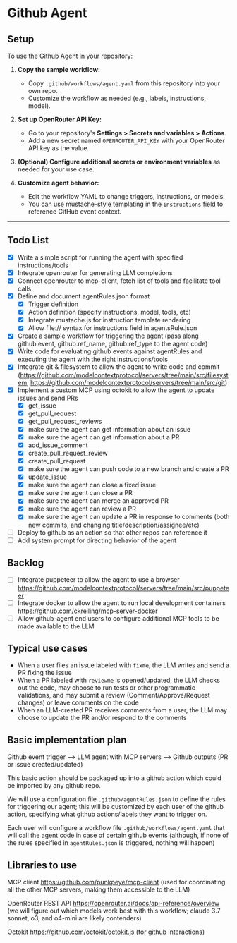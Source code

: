 # Github Agent

## Setup

To use the Github Agent in your repository:

1. **Copy the sample workflow:**
   - Copy `.github/workflows/agent.yaml` from this repository into your own repo.
   - Customize the workflow as needed (e.g., labels, instructions, model).

2. **Set up OpenRouter API Key:**
   - Go to your repository's **Settings > Secrets and variables > Actions**.
   - Add a new secret named `OPENROUTER_API_KEY` with your OpenRouter API key as the value.

3. **(Optional) Configure additional secrets or environment variables** as needed for your use case.

4. **Customize agent behavior:**
   - Edit the workflow YAML to change triggers, instructions, or models.
   - You can use mustache-style templating in the `instructions` field to reference GitHub event context.

---

## Todo List

- [x] Write a simple script for running the agent with specified instructions/tools
- [x] Integrate openrouter for generating LLM completions
- [x] Connect openrouter to mcp-client, fetch list of tools and facilitate tool calls
- [x] Define and document agentRules.json format
  - [x] Trigger definition
  - [x] Action definition (specify instructions, model, tools, etc)
  - [x] Integrate mustache.js for instruction template rendering
  - [x] Allow file:// syntax for instructions field in agentsRule.json
- [x] Create a sample workflow for triggering the agent (pass along github.event, github.ref_name, github.ref_type to the agent code)
- [x] Write code for evaluating github events against agentRules and executing the agent with the right instructions/tools
- [x] Integrate git & filesystem to allow the agent to write code and commit (https://github.com/modelcontextprotocol/servers/tree/main/src/filesystem, https://github.com/modelcontextprotocol/servers/tree/main/src/git)
- [x] Implement a custom MCP using octokit to allow the agent to update issues and send PRs
  - [x] get_issue
  - [x] get_pull_request
  - [x] get_pull_request_reviews
  - [x] make sure the agent can get information about an issue
  - [x] make sure the agent can get information about a PR
  - [x] add_issue_comment
  - [x] create_pull_request_review
  - [x] create_pull_request
  - [x] make sure the agent can push code to a new branch and create a PR
  - [x] update_issue
  - [x] make sure the agent can close a fixed issue
  - [x] make sure the agent can close a PR
  - [x] make sure the agent can merge an approved PR
  - [x] make sure the agent can review a PR
  - [x] make sure the agent can update a PR in response to comments (both new commits, and changing title/description/assignee/etc)
- [ ] Deploy to github as an action so that other repos can reference it
- [ ] Add system prompt for directing behavior of the agent

## Backlog

- [ ] Integrate puppeteer to allow the agent to use a browser https://github.com/modelcontextprotocol/servers/tree/main/src/puppeteer
- [ ] Integrate docker to allow the agent to run local development containers https://github.com/ckreiling/mcp-server-docker
- [ ] Allow github-agent end users to configure additional MCP tools to be made available to the LLM

## Typical use cases

- When a user files an issue labeled with `fixme`, the LLM writes and send a PR fixing the issue
- When a PR labeled with `reviewme` is opened/updated, the LLM checks out the code, may choose to run tests or other programmatic validations, and may submit a review (Comment/Approve/Request changes) or leave comments on the code
- When an LLM-created PR receives comments from a user, the LLM may choose to update the PR and/or respond to the comments

## Basic implementation plan

Github event trigger --> LLM agent with MCP servers --> Github outputs (PR or issue created/updated)

This basic action should be packaged up into a github action which could be imported by any github repo.

We will use a configuration file `.github/agentRules.json` to define the rules for triggering our agent; this will be customized by each user of the github action, specifying what github actions/labels they want to trigger on.

Each user will configure a workflow file `.github/workflows/agent.yaml` that will call the agent code in case of certain github events (although, if none of the rules specified in `agentRules.json` is triggered, nothing will happen)

## Libraries to use

MCP client https://github.com/punkpeye/mcp-client (used for coordinating all the other MCP servers, making them accessible to the LLM)

OpenRouter REST API https://openrouter.ai/docs/api-reference/overview (we will figure out which models work best with this workflow; claude 3.7 sonnet, o3, and o4-mini are likely contenders)

Octokit https://github.com/octokit/octokit.js (for github interactions)
